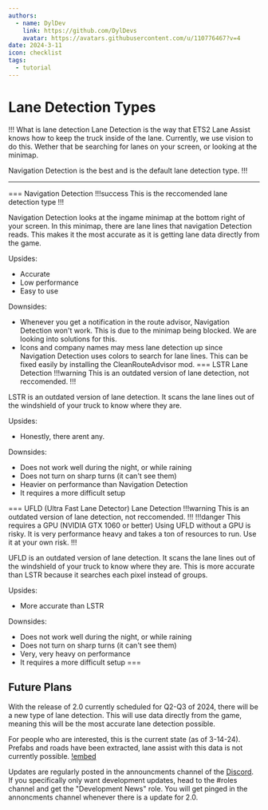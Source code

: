 ```yaml
---
authors: 
  - name: DylDev
    link: https://github.com/DylDevs
    avatar: https://avatars.githubusercontent.com/u/110776467?v=4
date: 2024-3-11
icon: checklist
tags: 
  - tutorial
---
```

# Lane Detection Types

!!! What is lane detection
Lane Detection is the way that ETS2 Lane Assist knows how to keep the truck inside of the lane. Currently, we use vision to do this. Wether that be searching for lanes on your screen, or looking at the minimap.

Navigation Detection is the best and is the default lane detection type.
!!!

<hr></hr>

=== Navigation Detection
!!!success This is the reccomended lane detection type
!!!

Navigation Detection looks at the ingame minimap at the bottom right of your screen. In this minimap, there are lane lines that navigation Detection reads. This makes it the most accurate as it is getting lane data directly from the game.

Upsides:
- Accurate
- Low performance
- Easy to use

Downsides:
- Whenever you get a notification in the route advisor, Navigation Detection won't work. This is due to the minimap being blocked. We are looking into solutions for this.
- Icons and company names may mess lane detection up since Navigation Detection uses colors to search for lane lines. This can be fixed easily by installing the CleanRouteAdvisor mod.
=== LSTR Lane Detection
!!!warning This is an outdated version of lane detection, not reccomended.
!!!

LSTR is an outdated version of lane detection. It scans the lane lines out of the windshield of your truck to know where they are.

Upsides:
- Honestly, there arent any.

Downsides:
- Does not work well during the night, or while raining
- Does not turn on sharp turns (it can't see them)
- Heavier on performance than Navigation Detection
- It requires a more difficult setup

=== UFLD (Ultra Fast Lane Detector) Lane Detection
!!!warning This is an outdated version of lane detection, not reccomended.
!!!
!!!danger This requires a GPU (NVIDIA GTX 1060 or better)
Using UFLD without a GPU is risky. It is very performance heavy and takes a ton of resources to run. Use it at your own risk.
!!!

UFLD is an outdated version of lane detection. It scans the lane lines out of the windshield of your truck to know where they are. This is more accurate than LSTR because it searches each pixel instead of groups.

Upsides:
- More accurate than LSTR

Downsides:
- Does not work well during the night, or while raining
- Does not turn on sharp turns (it can't see them)
- Very, very heavy on performance
- It requires a more difficult setup
===

## Future Plans
With the release of 2.0 currently scheduled for Q2-Q3 of 2024, there will be a new type of lane detection. This will use data directly from the game, meaning this will be the most accurate lane detection possible.

For people who are interested, this is the current state (as of 3-14-24). Prefabs and roads have been extracted, lane assist with this data is not currently possible.
[!embed](https://youtu.be/nOb0cKb9iC0)

Updates are regularly posted in the announcments channel of the [Discord](https://discord.com/channels/1120719484982939790/1120721331558817792). 
If you specifically only want development updates, head to the #roles channel and get the "Development News" role. You will get pinged in the annoncments channel whenever there is a update for 2.0.
